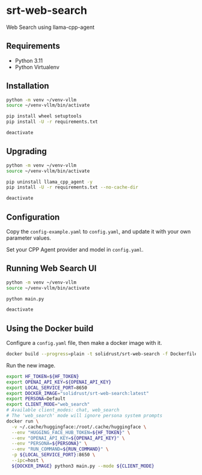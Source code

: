 # srt-web-search

Web Search using llama-cpp-agent

## Requirements

- Python 3.11
- Python Virtualenv

## Installation

```bash
python -m venv ~/venv-vllm
source ~/venv-vllm/bin/activate

pip install wheel setuptools
pip install -U -r requirements.txt

deactivate
```

## Upgrading

```bash
python -m venv ~/venv-vllm
source ~/venv-vllm/bin/activate

pip uninstall llama_cpp_agent -y
pip install -U -r requirements.txt --no-cache-dir

deactivate
```

## Configuration

Copy the `config-example.yaml` to `config.yaml`, and update it with your own parameter values.

Set your CPP Agent provider and model in `config.yaml`.

## Running Web Search UI

```bash
python -m venv ~/venv-vllm
source ~/venv-vllm/bin/activate

python main.py

deactivate
```

## Using the Docker build

Configure a `config.yaml` file, then make a docker image with it.

```bash
docker build --progress=plain -t solidrust/srt-web-search -f Dockerfile .
```

Run the new image.

```bash
export HF_TOKEN=${HF_TOKEN}
export OPENAI_API_KEY=${OPENAI_API_KEY}
export LOCAL_SERVICE_PORT=8650
export DOCKER_IMAGE="solidrust/srt-web-search:latest"
export PERSONA=Default
export CLIENT_MODE="web_search"
# Available client_modes: chat, web_search
# The 'web_search' mode will ignore persona system prompts
docker run \
  -v ~/.cache/huggingface:/root/.cache/huggingface \
  --env "HUGGING_FACE_HUB_TOKEN=${HF_TOKEN}" \
  --env "OPENAI_API_KEY=${OPENAI_API_KEY}" \
  --env "PERSONA=${PERSONA}" \
  --env "RUN_COMMAND=${RUN_COMMAND}" \
  -p ${LOCAL_SERVICE_PORT}:8650 \
  --ipc=host \
  ${DOCKER_IMAGE} python3 main.py --mode ${CLIENT_MODE}
```
